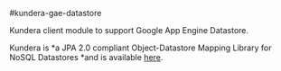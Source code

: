 #kundera-gae-datastore

Kundera client module to support Google App Engine Datastore.


Kundera is *a JPA 2.0 compliant Object-Datastore Mapping Library for NoSQL Datastores *and is available [here](https://github.com/impetus-opensource/Kundera).